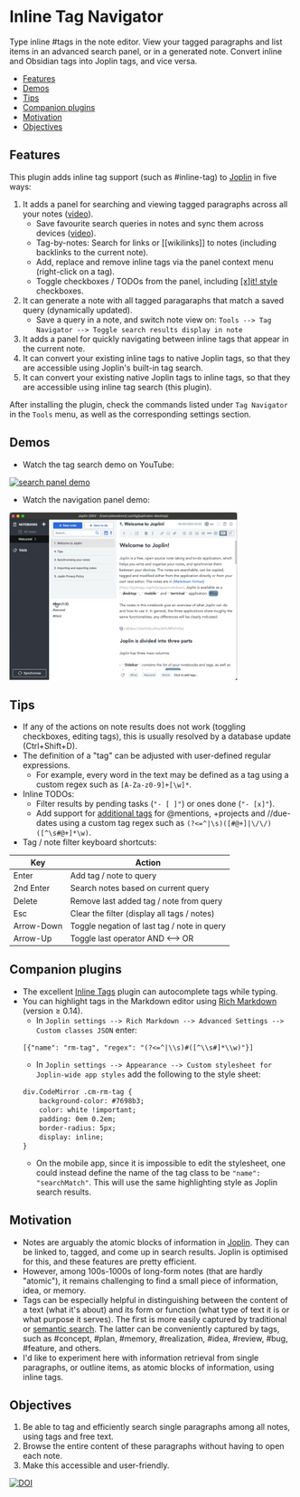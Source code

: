 # Inline Tag Navigator

Type inline #tags in the note editor. View your tagged paragraphs and list items in an advanced search panel, or in a generated note. Convert inline and Obsidian tags into Joplin tags, and vice versa.

- [Features](#features)
- [Demos](#demos)
- [Tips](#tips)
- [Companion plugins](#companion-plugins)
- [Motivation](#motivation)
- [Objectives](#objectives)

## Features

This plugin adds inline tag support (such as #inline-tag) to [Joplin](https://joplinapp.org) in five ways:

1. It adds a panel for searching and viewing tagged paragraphs across all your notes ([video](https://www.youtube.com/watch?v=im0zjQFoXb0)).
    - Save favourite search queries in notes and sync them across devices ([video](https://www.youtube.com/watch?v=xIBZl2Ala9A)).
    - Tag-by-notes: Search for links or [[wikilinks]] to notes (including backlinks to the current note).
    - Add, replace and remove inline tags via the panel context menu (right-click on a tag).
    - Toggle checkboxes / TODOs from the panel, including [[x]it! style](https://xit.jotaen.net) checkboxes.
2. It can generate a note with all tagged paragaraphs that match a saved query (dynamically updated).
    - Save a query in a note, and switch note view on: `Tools --> Tag Navigator --> Toggle search results display in note` 
3. It adds a panel for quickly navigating between inline tags that appear in the current note.
4. It can convert your existing inline tags to native Joplin tags, so that they are accessible using Joplin's built-in tag search.
5. It can convert your existing native Joplin tags to inline tags, so that they are accessible using inline tag search (this plugin).

After installing the plugin, check the commands listed under `Tag Navigator` in the `Tools` menu, as well as the corresponding settings section.

## Demos

- Watch the tag search demo on YouTube:

<a href="https://www.youtube.com/watch?v=im0zjQFoXb0"><img src="https://img.youtube.com/vi/im0zjQFoXb0/hqdefault.jpg" width="80%" title="search panel demo"></a>

- Watch the navigation panel demo:

<img src="img/tag-navigator.gif" width="80%" title="navigation panel demo">

## Tips

- If any of the actions on note results does not work (toggling checkboxes, editing tags), this is usually resolved by a database update (Ctrl+Shift+D).
- The definition of a "tag" can be adjusted with user-defined regular expressions.
    - For example, every word in the text may be defined as a tag using a custom regex such as `[A-Za-z0-9]+[\w]*`.
- Inline TODOs:
    - Filter results by pending tasks (`"- [ ]"`) or ones done (`"- [x]"`).
    - Add support for [additional tags](https://github.com/CalebJohn/joplin-inline-todo?tab=readme-ov-file#confluence-style) for @mentions, +projects and //due-dates using a custom tag regex such as `(?<=^|\s)([#@+]|\/\/)([^\s#@+]*\w)`.
- Tag / note filter keyboard shortcuts:

| Key | Action |
| --- | ------ |
| Enter | Add tag / note to query |
| 2nd Enter | Search notes based on current query |
| Delete | Remove last added tag / note from query |
| Esc | Clear the filter (display all tags / notes) |
| Arrow-Down | Toggle negation of last tag / note in query |
| Arrow-Up | Toggle last operator AND <--> OR |

## Companion plugins

- The excellent [Inline Tags](https://github.com/roman-r-m/joplin-inline-tags-plugin) plugin can autocomplete tags while typing.
- You can highlight tags in the Markdown editor using [Rich Markdown](https://github.com/CalebJohn/joplin-rich-markdown) (version ≥ 0.14).
    - In `Joplin settings --> Rich Markdown --> Advanced Settings --> Custom classes JSON` enter:
    ```
    [{"name": "rm-tag", "regex": "(?<=^|\\s)#([^\\s#]*\\w)"}]
    ```
    - In `Joplin settings --> Appearance --> Custom stylesheet for Joplin-wide app styles` add the following to the style sheet:
    ```
    div.CodeMirror .cm-rm-tag {
        background-color: #7698b3;
        color: white !important;
        padding: 0em 0.2em;
        border-radius: 5px;
        display: inline;
    }
    ```
    - On the mobile app, since it is impossible to edit the stylesheet, one could instead define the name of the tag class to be `"name": "searchMatch"`. This will use the same highlighting style as Joplin search results.

## Motivation

- Notes are arguably the atomic blocks of information in [Joplin](https://joplinapp.org). They can be linked to, tagged, and come up in search results. Joplin is optimised for this, and these features are pretty efficient.
- However, among 100s-1000s of long-form notes (that are hardly "atomic"), it remains challenging to find a small piece of information, idea, or memory.
- Tags can be especially helpful in distinguishing between the content of a text (what it's about) and its form or function (what type of text it is or what purpose it serves). The first is more easily captured by traditional or [semantic search](https://github.com/alondmnt/joplin-plugin-jarvis). The latter can be conveniently captured by tags, such as #concept, #plan, #memory, #realization, #idea, #review, #bug, #feature, and others.
- I'd like to experiment here with information retrieval from single paragraphs, or outline items, as atomic blocks of information, using inline tags.

## Objectives

1. Be able to tag and efficiently search single paragraphs among all notes, using tags and free text.
2. Browse the entire content of these paragraphs without having to open each note.
3. Make this accessible and user-friendly.

[![DOI](https://zenodo.org/badge/753598497.svg)](https://zenodo.org/doi/10.5281/zenodo.10701718)
